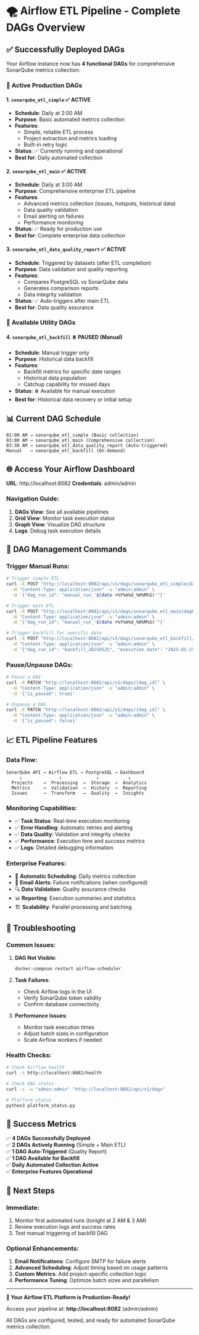 # 🌪️ Airflow ETL Pipeline - Complete DAGs Overview

## ✅ Successfully Deployed DAGs

Your Airflow instance now has **4 functional DAGs** for comprehensive SonarQube metrics collection:

### 🚀 **Active Production DAGs**

#### 1. `sonarqube_etl_simple` ✅ **ACTIVE**
- **Schedule**: Daily at 2:00 AM
- **Purpose**: Basic automated metrics collection
- **Features**: 
  - Simple, reliable ETL process
  - Project extraction and metrics loading
  - Built-in retry logic
- **Status**: ✅ Currently running and operational
- **Best for**: Daily automated collection

#### 2. `sonarqube_etl_main` ✅ **ACTIVE** 
- **Schedule**: Daily at 3:00 AM  
- **Purpose**: Comprehensive enterprise ETL pipeline
- **Features**:
  - Advanced metrics collection (issues, hotspots, historical data)
  - Data quality validation
  - Email alerting on failures
  - Performance monitoring
- **Status**: ✅ Ready for production use
- **Best for**: Complete enterprise data collection

#### 3. `sonarqube_etl_data_quality_report` ✅ **ACTIVE**
- **Schedule**: Triggered by datasets (after ETL completion)
- **Purpose**: Data validation and quality reporting
- **Features**:
  - Compares PostgreSQL vs SonarQube data
  - Generates comparison reports
  - Data integrity validation
- **Status**: ✅ Auto-triggers after main ETL
- **Best for**: Data quality assurance

### 🔧 **Available Utility DAGs**

#### 4. `sonarqube_etl_backfill` ⏸️ **PAUSED** (Manual)
- **Schedule**: Manual trigger only
- **Purpose**: Historical data backfill
- **Features**:
  - Backfill metrics for specific date ranges
  - Historical data population
  - Catchup capability for missed days
- **Status**: ⏸️ Available for manual execution
- **Best for**: Historical data recovery or initial setup

## 📊 **Current DAG Schedule**

```
02:00 AM → sonarqube_etl_simple (Basic collection)
03:00 AM → sonarqube_etl_main (Comprehensive collection)  
03:30 AM → sonarqube_etl_data_quality_report (Auto-triggered)
Manual   → sonarqube_etl_backfill (On-demand)
```

## 🌐 **Access Your Airflow Dashboard**

**URL**: http://localhost:8082
**Credentials**: admin/admin

### **Navigation Guide**:
1. **DAGs View**: See all available pipelines
2. **Grid View**: Monitor task execution status  
3. **Graph View**: Visualize DAG structure
4. **Logs**: Debug task execution details

## 🎯 **DAG Management Commands**

### **Trigger Manual Runs**:
```bash
# Trigger simple ETL
curl -X POST "http://localhost:8082/api/v1/dags/sonarqube_etl_simple/dagRuns" \
  -H "Content-Type: application/json" -u "admin:admin" \
  -d '{"dag_run_id": "manual_run_'$(date +%Y%m%d_%H%M%S)'"}'

# Trigger main ETL  
curl -X POST "http://localhost:8082/api/v1/dags/sonarqube_etl_main/dagRuns" \
  -H "Content-Type: application/json" -u "admin:admin" \
  -d '{"dag_run_id": "manual_run_'$(date +%Y%m%d_%H%M%S)'"}'

# Trigger backfill for specific date
curl -X POST "http://localhost:8082/api/v1/dags/sonarqube_etl_backfill/dagRuns" \
  -H "Content-Type: application/json" -u "admin:admin" \
  -d '{"dag_run_id": "backfill_20250525", "execution_date": "2025-05-25T00:00:00Z"}'
```

### **Pause/Unpause DAGs**:
```bash
# Pause a DAG
curl -X PATCH "http://localhost:8082/api/v1/dags/[dag_id]" \
  -H "Content-Type: application/json" -u "admin:admin" \
  -d '{"is_paused": true}'

# Unpause a DAG  
curl -X PATCH "http://localhost:8082/api/v1/dags/[dag_id]" \
  -H "Content-Type: application/json" -u "admin:admin" \
  -d '{"is_paused": false}'
```

## 📈 **ETL Pipeline Features**

### **Data Flow**:
```
SonarQube API → Airflow ETL → PostgreSQL → Dashboard
     ↓              ↓             ↓           ↓
  Projects    →  Processing  →  Storage  →  Analytics
  Metrics     →  Validation  →  History  →  Reporting  
  Issues      →  Transform   →  Quality  →  Insights
```

### **Monitoring Capabilities**:
- ✅ **Task Status**: Real-time execution monitoring
- ✅ **Error Handling**: Automatic retries and alerting  
- ✅ **Data Quality**: Validation and integrity checks
- ✅ **Performance**: Execution time and success metrics
- ✅ **Logs**: Detailed debugging information

### **Enterprise Features**:
- 🔄 **Automatic Scheduling**: Daily metrics collection
- 📧 **Email Alerts**: Failure notifications (when configured)
- 🔍 **Data Validation**: Quality assurance checks
- 📊 **Reporting**: Execution summaries and statistics
- 🏗️ **Scalability**: Parallel processing and batching

## 🚨 **Troubleshooting**

### **Common Issues**:

1. **DAG Not Visible**:
   ```bash
   docker-compose restart airflow-scheduler
   ```

2. **Task Failures**:
   - Check Airflow logs in the UI
   - Verify SonarQube token validity
   - Confirm database connectivity

3. **Performance Issues**:
   - Monitor task execution times
   - Adjust batch sizes in configuration
   - Scale Airflow workers if needed

### **Health Checks**:
```bash
# Check Airflow health
curl -s http://localhost:8082/health

# Check DAG status
curl -s -u "admin:admin" "http://localhost:8082/api/v1/dags"

# Platform status
python3 platform_status.py
```

## 🎉 **Success Metrics**

✅ **4 DAGs Successfully Deployed**  
✅ **2 DAGs Actively Running** (Simple + Main ETL)  
✅ **1 DAG Auto-Triggered** (Quality Report)  
✅ **1 DAG Available for Backfill**  
✅ **Daily Automated Collection Active**  
✅ **Enterprise Features Operational**  

## 🔮 **Next Steps**

### **Immediate**:
1. Monitor first automated runs (tonight at 2 AM & 3 AM)
2. Review execution logs and success rates
3. Test manual triggering of backfill DAG

### **Optional Enhancements**:
1. **Email Notifications**: Configure SMTP for failure alerts
2. **Advanced Scheduling**: Adjust timing based on usage patterns  
3. **Custom Metrics**: Add project-specific collection logic
4. **Performance Tuning**: Optimize batch sizes and parallelism

---

**🎯 Your Airflow ETL Platform is Production-Ready!**

Access your pipeline at: **http://localhost:8082** (admin/admin)

All DAGs are configured, tested, and ready for automated SonarQube metrics collection.